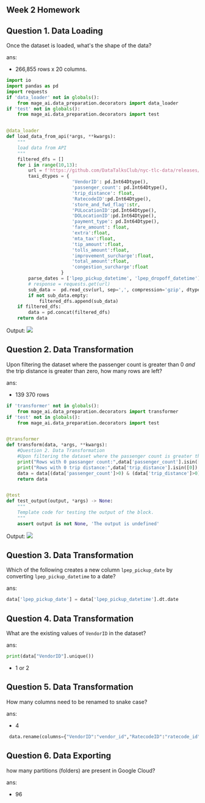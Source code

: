 ## Week 2 Homework

## Question 1. Data Loading

Once the dataset is loaded, what's the shape of the data?

ans:
- 266,855 rows x 20 columns.

```python
import io
import pandas as pd
import requests
if 'data_loader' not in globals():
    from mage_ai.data_preparation.decorators import data_loader
if 'test' not in globals():
    from mage_ai.data_preparation.decorators import test


@data_loader
def load_data_from_api(*args, **kwargs):
    """
    load data from API
    """
    filtered_dfs = []
    for i in range(10,13):
        url = f'https://github.com/DataTalksClub/nyc-tlc-data/releases/download/green/green_tripdata_2020-{i}.csv.gz'
        taxi_dtypes = {
                        'VendorID': pd.Int64Dtype(),
                        'passenger_count': pd.Int64Dtype(),
                        'trip_distance': float,
                        'RatecodeID':pd.Int64Dtype(),
                        'store_and_fwd_flag':str,
                        'PULocationID':pd.Int64Dtype(),
                        'DOLocationID':pd.Int64Dtype(),
                        'payment_type': pd.Int64Dtype(),
                        'fare_amount': float,
                        'extra':float,
                        'mta_tax':float,
                        'tip_amount':float,
                        'tolls_amount':float,
                        'improvement_surcharge':float,
                        'total_amount':float,
                        'congestion_surcharge':float
                    }
        parse_dates = ['lpep_pickup_datetime', 'lpep_dropoff_datetime']
        # response = requests.get(url)
        sub_data =  pd.read_csv(url, sep=',', compression='gzip', dtype=taxi_dtypes, parse_dates=parse_dates)
        if not sub_data.empty:
            filtered_dfs.append(sub_data)
    if filtered_dfs:
        data = pd.concat(filtered_dfs)
    return data
```
Output:
<img src="https://github.com/ChukwuemekaAham/data-engineering-zoomcamp/blob/main/cohorts/2024/02-workflow-orchestration/img/load.png" />

## Question 2. Data Transformation

Upon filtering the dataset where the passenger count is greater than 0 _and_ the trip distance is greater than zero, how many rows are left?

ans: 

- 139 370 rows

```python
if 'transformer' not in globals():
    from mage_ai.data_preparation.decorators import transformer
if 'test' not in globals():
    from mage_ai.data_preparation.decorators import test


@transformer
def transform(data, *args, **kwargs):
    #Question 2. Data Transformation
    #Upon filtering the dataset where the passenger count is greater than 0 and the trip distance is greater than zero, how many rows are left?
    print("Rows with 0 passanger count:",data['passenger_count'].isin([0]).sum())
    print("Rows with 0 trip distance:",data['trip_distance'].isin([0]).sum())
    data = data[(data['passenger_count']>0) & (data['trip_distance']>0)]
    return data


@test
def test_output(output, *args) -> None:
    """
    Template code for testing the output of the block.
    """
    assert output is not None, 'The output is undefined'
```
Output:
<img src="https://github.com/ChukwuemekaAham/data-engineering-zoomcamp/blob/main/cohorts/2024/02-workflow-orchestration/img/tran1.png" />

## Question 3. Data Transformation

Which of the following creates a new column `lpep_pickup_date` by converting `lpep_pickup_datetime` to a date?

ans:

```python
data['lpep_pickup_date'] = data['lpep_pickup_datetime'].dt.date
```

## Question 4. Data Transformation

What are the existing values of `VendorID` in the dataset?

ans:

```python
print(data["VendorID"].unique())
```
- 1 or 2

## Question 5. Data Transformation

How many columns need to be renamed to snake case?

ans: 

- 4

```python
 data.rename(columns={"VendorID":"vendor_id","RatecodeID":"ratecode_id","PULocationID":"pulocation_id","DOLocationID":"dulocation_id"},inplace=True)
```

## Question 6. Data Exporting

how many partitions (folders) are present in Google Cloud?

ans: 

- 96
